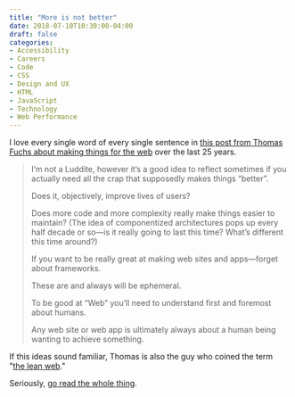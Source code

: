 ```yaml
---
title: "More is not better"
date: 2018-07-10T10:30:00-04:00
draft: false
categories:
- Accessibility
- Careers
- Code
- CSS
- Design and UX
- HTML
- JavaScript
- Technology
- Web Performance
---
```


I love every single word of every single sentence in [this post from Thomas Fuchs about making things for the web](https://medium.com/@thomasfuchs/so-ive-been-making-web-stuff-for-a-quarter-of-a-century-now-f3dab31570cf) over the last 25 years.

> I’m not a Luddite, however it’s a good idea to reflect sometimes if you actually need all the crap that supposedly makes things “better”.
>
> Does it, objectively, improve lives of users?
>
> Does more code and more complexity really make things easier to maintain? (The idea of componentized architectures pops up every half decade or so—is it really going to last this time? What’s different this time around?)
>
> If you want to be really great at making web sites and apps—forget about frameworks.
>
> These are and always will be ephemeral.
>
> To be good at “Web” you’ll need to understand first and foremost about humans.
>
> Any web site or web app is ultimately always about a human being wanting to achieve something.

If this ideas sound familiar, Thomas is also the guy who coined the term "[the lean web](https://gomakethings.com/the-lean-web/)."

Seriously, [go read the whole thing](https://medium.com/@thomasfuchs/so-ive-been-making-web-stuff-for-a-quarter-of-a-century-now-f3dab31570cf).

